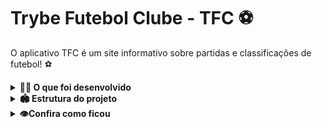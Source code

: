 # Trybe Futebol Clube - TFC ⚽

O aplicativo TFC é um site informativo sobre partidas e classificações de futebol! ⚽️

<details>
<summary><strong>👨‍💻 O que foi desenvolvido</strong></summary><br />

  Nesse projeto, construi **um back-end dockerizado utilizando modelagem de dados através do Sequelize**. O desenvolvimento foi feito para **respeitar regras de negócio** providas no projeto e **a API foi capaz de ser consumida por um front-end**.

</details>

<details>
<summary><strong>🏟️ Estrutura do projeto</strong></summary><br />

O projeto é composto de 4 entidades importantes para sua estrutura:

1️⃣ **Banco de dados:**
  - É um container docker MySQL já configurado no docker-compose através de um serviço definido como `db`.
  - Tem o papel de fornecer dados para o serviço de _backend_.
  - Durante a execução dos testes sempre vai ser acessado pelo `sequelize` e via porta `3306` do `localhost`;
  - Também pode conectar a um Cliente MySQL (Workbench, Beekeeper, DBeaver e etc), colocando as credenciais configuradas no docker-compose no serviço `db`.

2️⃣ **Back-end:**
 - Deve rodar na porta `3001`, pois o front-end faz requisições para ele nessa porta por padrão;
 - A aplicação é inicializada a partir do arquivo `app/backend/src/server.ts`;
 - O `express` é executado e a aplicação ouve a porta que vem das variáveis de ambiente;


3️⃣ **Front-end:**
  - O front já está concluído, não é necessário realizar modificações no mesmo. A única exceção será seu Dockerfile que precisará ser configurado.
  - Todos os testes a partir do requisito de login usam o `puppeteer` para simular uma pessoa acessando o site `http://localhost:3000/`;
  - O front se comunica com serviço de back-end pela url `http://localhost:3001` através dos endpoints construídos nos requisitos.

4️⃣ **Docker:**
  - O `docker-compose` tem a responsabilidade de unir todos os serviços conteinerizados (backend, frontend e db) e subir o projeto completo com o comando `npm run compose:up`;
  - As `Dockerfiles` estão configuradas corretamente nas raízes do `front-end` e `back-end`, para conseguir inicializar a aplicação;

</details>

<details>
<summary><strong>👁️Confira como ficou</strong></summary><br />

![Leaderboard](https://github.com/user-attachments/assets/a61e1ca5-b751-4977-b257-03c6c92da00a)
![Partidas finalizadas](https://github.com/user-attachments/assets/9ad6a00b-9633-4ce5-bf32-5ec35f2ab5af)
![Partidas em andamento e finalizadas](https://github.com/user-attachments/assets/504f5f0d-dcab-4db2-ada2-fe90172bafb1)




https://github.com/user-attachments/assets/b9147bd0-9c17-4aba-8f85-6f9681fbe1a2



</details>

<!-- Olá, Tryber!
Esse é apenas um arquivo inicial para o README do seu projeto.
É essencial que você preencha esse documento por conta própria, ok?
Não deixe de usar nossas dicas de escrita de README de projetos, e deixe sua criatividade brilhar!
:warning: IMPORTANTE: você precisa deixar nítido:
- quais arquivos/pastas foram desenvolvidos por você; 
- quais arquivos/pastas foram desenvolvidos por outra pessoa estudante;
- quais arquivos/pastas foram desenvolvidos pela Trybe.
-->
